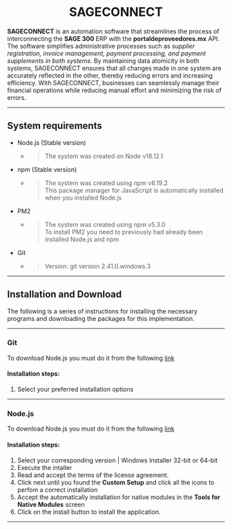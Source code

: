 # <center>SAGECONNECT</center>

**SAGECONNECT** is an automation software that streamlines the process of interconnecting the **SAGE 300** ERP with the **portaldeproveedores.mx** API. The software simplifies administrative processes such as _supplier registration, invoice management, payment processing, and payment supplements in both systems_. By maintaining data atomicity in both systems, SAGECONNECT ensures that all changes made in one system are accurately reflected in the other, thereby reducing errors and increasing efficiency. With SAGECONNECT, businesses can seamlessly manage their financial operations while reducing manual effort and minimizing the risk of errors.

---

## System requirements

- Node.js (Stable version)
   - > The system was created on Node v18.12.1
- npm (Stable version)
   - > The system was created using npm v8.19.2 <br> 
       > This package manager for JavaScript is automatically installed when you installed Node.js
- PM2
   - > The system was created using npm v5.3.0 <br>
      > To install PM2 you need to previously had already been installed Node.js and npm

- Git 
   - > Version: git version 2.41.0.windows.3

---

## Installation and Download 
The following is a series of instructions for installing the necessary programs and downloading the packages for this implementation.

---
### Git
To download Node.js you must do it from the following [link](https://git-scm.com/download/win)

#### Installation steps:
   1. Select your preferred installation options
---
### Node.js
To download Node.js you must do it from the following [link](https://nodejs.org/en/download)

#### Installation steps:
   1. Select your corresponding version | Windows Installer 32-bit or 64-bit
   2. Execute the intaller
   3. Read and accept the terms of the license agreement. 
   4. Click next until you found the **Custom Setup** and click all the icons to perfom a correct installation 
   5. Accept the automatically installation for native modules in the **Tools for Native Modules** screen
   6. Click on the install button to install the application.

---